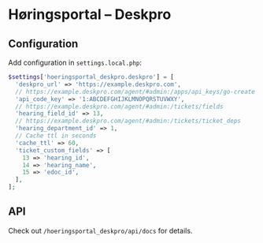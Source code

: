 # Høringsportal – Deskpro

## Configuration

Add configuration in `settings.local.php`:

```php
$settings['hoeringsportal_deskpro.deskpro'] = [
  'deskpro_url' => 'https://example.deskpro.com',
  // https://example.deskpro.com/agent/#admin:/apps/api_keys/go-create
  'api_code_key' => '1:ABCDEFGHIJKLMNOPQRSTUVWXY',
  // https://example.deskpro.com/agent/#admin:/tickets/fields
  'hearing_field_id' => 13,
  // https://example.deskpro.com/agent/#admin:/tickets/ticket_deps
  'hearing_department_id' => 1,
  // Cache ttl in seconds
  'cache_ttl' => 60,
  'ticket_custom_fields' => [
    13 => 'hearing_id',
    14 => 'hearing_name',
    15 => 'edoc_id',
  ],
];
```

## API

Check out `/hoeringsportal_deskpro/api/docs` for details.
